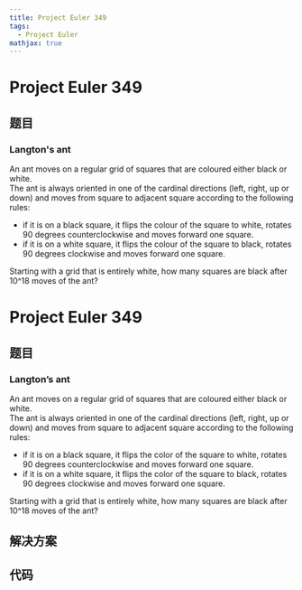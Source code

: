 ```yaml
---
title: Project Euler 349
tags:
  - Project Euler
mathjax: true
---
```

<escape><!-- more --></escape>
    
# Project Euler 349
## 题目
### Langton's ant


An ant moves on a regular grid of squares that are coloured either black or white.<br /> 
The ant is always oriented in one of the cardinal directions (left, right, up or down) and moves from square to adjacent square according to the following rules:<br />
- if it is on a black square, it flips the colour of the square to white, rotates 90 degrees counterclockwise and moves forward one square.<br />
- if it is on a white square, it flips the colour of the square to black, rotates 90 degrees clockwise and moves forward one square.<br />

Starting with a grid that is entirely white, how many squares are black after 10^18 moves of the ant?




# Project Euler 349
## 题目
### Langton’s ant

An ant moves on a regular grid of squares that are coloured either black or white.<br>The ant is always oriented in one of the cardinal directions (left, right, up or down) and moves from square to adjacent square according to the following rules:
<ul>
<li>if it is on a black square, it flips the color of the square to white, rotates 90 degrees counterclockwise and moves forward one square.</li>
<li>if it is on a white square, it flips the color of the square to black, rotates 90 degrees clockwise and moves forward one square.</li>
</ul>
Starting with a grid that is entirely white, how many squares are black after 10^18 moves of the ant?


## 解决方案


## 代码


